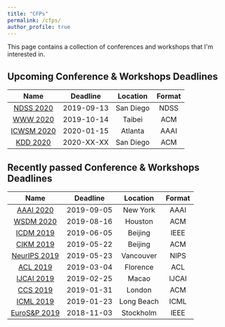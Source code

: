 ```yaml
---
title: "CFPs"
permalink: /cfps/
author_profile: true
---
```


This page contains a collection of conferences and workshops that I'm interested in. 

## Upcoming Conference & Workshops Deadlines

| Name                                                                  | Deadline   | Location      | Format |
| :-------------------------------------------------------------------: | :--------: | :-----------: | :----: |
| [NDSS 2020](https://www.ndss-symposium.org/ndss2020/)                 | 2019-09-13 | San Diego     | NDSS   |
| [WWW 2020](https://www2020.thewebconf.org/)                           | 2019-10-14 | Taibei        | ACM    |
| [ICWSM 2020](https://www.icwsm.org/2020/index.html)                   | 2020-01-15 | Atlanta       | AAAI   |
| [KDD 2020](https://www.kdd.org/kdd2020/)                              | 2020-XX-XX | San Diego     | ACM    |

## Recently passed Conference & Workshops Deadlines

| Name                                                                  | Deadline   | Location      | Format |
| :-------------------------------------------------------------------: | :--------: | :-----------: | :----: |
| [AAAI 2020](https://aaai.org/Conferences/AAAI-20/)                    | 2019-09-05 | New York      | AAAI   |
| [WSDM 2020](http://www.wsdm-conference.org/2020/)                     | 2019-08-16 | Houston       | ACM    |
| [ICDM 2019](http://icdm2019.bigke.org/)                               | 2019-06-05 | Beijing       | IEEE   | 
| [CIKM 2019](http://www.cikm2019.net/index.html)                       | 2019-05-22 | Beijing       | ACM    |
| [NeurIPS 2019](https://nips.cc/Conferences/2019/)                     | 2019-05-23 | Vancouver     | NIPS   |
| [ACL 2019](http://www.acl2019.org/EN/index.xhtml)                     | 2019-03-04 | Florence      | ACL    |
| [IJCAI 2019](http://ijcai19.org/)                                     | 2019-02-25 | Macao         | IJCAI  |
| [CCS 2019](http://ccs2019.sigsac.org/)                                | 2019-01-31 | London        | ACM    |
| [ICML 2019](https://icml.cc/)                                         | 2019-01-23 | Long Beach    | ICML   |
| [EuroS&P 2019](https://www.ieee-security.org/TC/EuroSP2019/index.php) | 2018-11-03 | Stockholm     | IEEE   |
